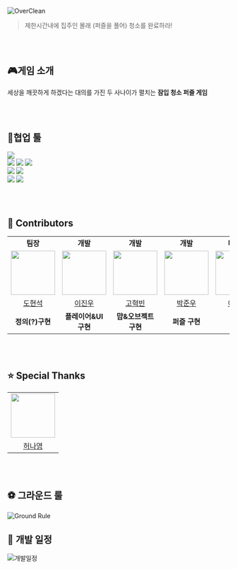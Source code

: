 
![OverClean](https://github.com/user-attachments/assets/a5b086fa-04ee-468c-a629-556297dc048d)
> 제한시간내에 집주인 몰래 (퍼즐을 풀어) 청소를 완료하라!
> 
<br><br/>

## 🎮게임 소개
세상을 깨끗하게 하겠다는 대의를 가진 두 사나이가 펼치는 **잠입 청소 퍼즐 게임**

<br><br/>

## 🛒협업 툴
<div> 
  <img src="https://img.shields.io/badge/unity-ffffff?style=for-the-badge&logo=unity&logoColor=black"> 
  <br>
  
  <img src="https://img.shields.io/badge/C_Sharp-512bd4?style=for-the-badge&logo=csharp&logoColor=white">
  <img src="https://img.shields.io/badge/Visual_Studio-5c2d91?style=for-the-badge&logo=visualstudio&logoColor=white">
  <img src="https://img.shields.io/badge/Visual_Studio_Code-0?&style=for-the-badge&logo=visualstudiocode&logoColor=white&color=007ACC"/>
  <br>
  
  <img src="https://img.shields.io/badge/notion-000000?style=for-the-badge&logo=notion&logoColor=white">
  <img src="https://img.shields.io/badge/discord-5865f2?style=for-the-badge&logo=discord&logoColor=white">
  <br>
  
  <img src="https://img.shields.io/badge/github-181717?style=for-the-badge&logo=github&logoColor=white">
  <img src="https://img.shields.io/badge/git-F05032?style=for-the-badge&logo=git&logoColor=white">
  <br>
</div>

<br/><br/>
## 🎵 Contributors

<table>
    <tr>
    <td align="center"><b>팀장</b></td>
    <td align="center"><b>개발</b></td>
    <td align="center"><b>개발</b></td>
    <td align="center"><b>개발</b></td>
    <td align="center"><b>디자인</b></td>
  </tr>
  <tr>
    <td align="center"><a href="https://github.com/dohyeondol1"><img src="https://avatars.githubusercontent.com/u/102894803?v=4" width="100px;" alt=""/>
    <td align="center"><a href="https://github.com/Jinu219"><img src="https://avatars.githubusercontent.com/u/66197586?v=4" width="100px;" alt=""/>
    <td align="center"><a href="https://github.com/hyeokbini"><img src="https://avatars.githubusercontent.com/u/137269496?v=4" width="100px;" alt=""/>
    <td align="center"><a href="https://github.com/acastracity"><img src="https://avatars.githubusercontent.com/u/122096432?v=4" width="100px;" alt=""/>
    <td align="center"><a href="https://www.instagram.com/ye_l05?igsh=MW0zcjgzaWlvbTFtNg%3D%3D&utm_source=qr"><img src="https://avatars.githubusercontent.com/u/165008035?v=4" width="100px;" alt=""/>
  </tr>
    <tr>
    <td align="center"><a href="https://github.com/dohyeondol1" title="Code">도현석</a></td>
    <td align="center"><a href="https://github.com/Jinu219" title="Code">이진우</a></td>
    <td align="center"><a href="https://github.com/hyeokbini" title="Code">고혁빈</a></td>
    <td align="center"><a href="https://github.com/acastracity" title="Code">박준우</a></td>
    <td align="center"><a href="https://www.instagram.com/ye_l05?igsh=MW0zcjgzaWlvbTFtNg%3D%3D&utm_source=qr" title="Code">이예은</a></td>
  </tr>
  <tr>
    <td align="center"><b>정의(?)구현</b></td>
    <td align="center"><b>플레이어&UI 구현</b></td>
    <td align="center"><b>먑&오브젝트 구현</b></td>
    <td align="center"><b>퍼즐 구현</b></td>
    <td align="center"><b></b></td>
  </tr>
</table>
<br/><br/>

⭐ Special Thanks
---
<table>
  <tr>
    <td align="center"><a href="https://github.com/gjsk132"><img src="https://avatars.githubusercontent.com/u/113815454?v=4" width="100px;" alt=""/>
  </tr>
    <tr>
    <td align="center"><a href="https://github.com/gjsk132" title="Code">허나영</a></td>
  </tr>
</table>
        
<br/><br/>
        
## ⚽ 그라운드 룰
![Ground Rule](https://github.com/user-attachments/assets/a2f0827f-333a-4abb-bdbb-8b85ae9a2863)

## 📅 개발 일정
![개발일정](https://github.com/user-attachments/assets/310d7c94-a096-427a-856b-60df7f4404e8)





